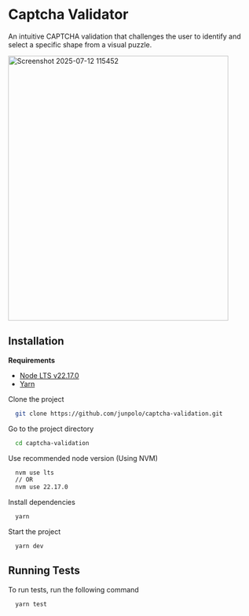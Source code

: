 # Captcha Validator

An intuitive CAPTCHA validation that challenges the user to identify and select a specific shape from a visual puzzle.

<img width="448" height="538" alt="Screenshot 2025-07-12 115452" src="https://github.com/user-attachments/assets/e60d68a9-57a9-43ed-9f65-289deed3b493" />

## Installation

**Requirements**

- [Node LTS v22.17.0](https://nodejs.org/en/blog/release/v22.17.0)
- [Yarn](https://www.npmjs.com/package/yarn)

Clone the project

```bash
  git clone https://github.com/junpolo/captcha-validation.git
```

Go to the project directory

```bash
  cd captcha-validation
```

Use recommended node version (Using NVM)

```bash
  nvm use lts
  // OR
  nvm use 22.17.0
```

Install dependencies

```bash
  yarn
```

Start the project

```bash
  yarn dev
```

## Running Tests

To run tests, run the following command

```bash
  yarn test
```
